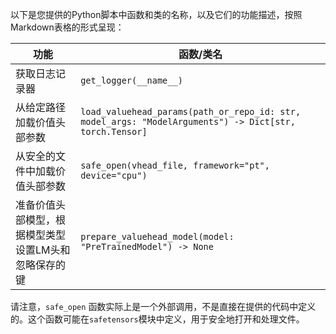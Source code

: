 以下是您提供的Python脚本中函数和类的名称，以及它们的功能描述，按照Markdown表格的形式呈现：

| 功能 | 函数/类名 |
| --- | --- |
| 获取日志记录器 | `get_logger(__name__)` |
| 从给定路径加载价值头部参数 | `load_valuehead_params(path_or_repo_id: str, model_args: "ModelArguments") -> Dict[str, torch.Tensor]` |
| 从安全的文件中加载价值头部参数 | `safe_open(vhead_file, framework="pt", device="cpu")` |
| 准备价值头部模型，根据模型类型设置LM头和忽略保存的键 | `prepare_valuehead_model(model: "PreTrainedModel") -> None` |

请注意，`safe_open` 函数实际上是一个外部调用，不是直接在提供的代码中定义的。这个函数可能在`safetensors`模块中定义，用于安全地打开和处理文件。
